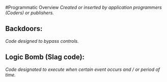 #Programmatic Overview
*Created or inserted by application programmers (Coders) or publishers.*

## Backdoors:
*Code designed to bypass controls.*

## Logic Bomb (Slag code):
*Code designated to execute when certain event occurs and / or period of time.*
